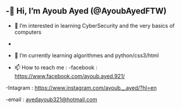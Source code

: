 -👋 Hi, I’m Ayoub Ayed (@AyoubAyedFTW)
- 
- 👀 I’m interested in learning CyberSecurity and the very basics of computers
- 
- 🌱 I’m currently learning algorithmes and python/css3/html

- 📫 How to reach me :
-facebook : https://www.facebook.com/ayoub.ayed.921/

-Intagram : https://www.instagram.com/ayoub._.ayed/?hl=en

-email : ayedayoub321@hotmail.com
